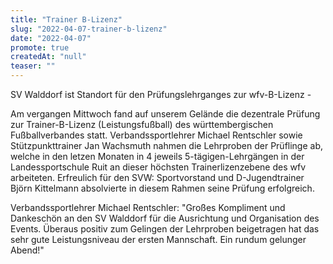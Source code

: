 ```yaml
---
title: "Trainer B-Lizenz"
slug: "2022-04-07-trainer-b-lizenz"
date: "2022-04-07"
promote: true
createdAt: "null"
teaser: ""
---
```

SV Walddorf ist Standort für den Prüfungslehrganges zur wfv-B-Lizenz -


Am vergangen Mittwoch fand auf unserem Gelände die dezentrale Prüfung zur Trainer-B-Lizenz (Leistungsfußball) des württembergischen Fußballverbandes statt. Verbandssportlehrer Michael Rentschler sowie Stützpunkttrainer Jan Wachsmuth nahmen die Lehrproben der Prüflinge ab, welche in den letzen Monaten in 4 jeweils 5-tägigen-Lehrgängen in der Landessportschule Ruit an dieser höchsten Trainerlizenzebene des wfv arbeiteten. Erfreulich für den SVW: Sportvorstand und D-Jugendtrainer Björn Kittelmann absolvierte in diesem Rahmen seine Prüfung erfolgreich.


Verbandssportlehrer Michael Rentschler: "Großes Kompliment und Dankeschön an den SV Walddorf für die Ausrichtung und Organisation des Events. Überaus positiv zum Gelingen der Lehrproben beigetragen hat das sehr gute Leistungsniveau der ersten Mannschaft. Ein rundum gelunger Abend!"
